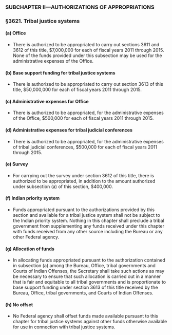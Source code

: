### SUBCHAPTER II—AUTHORIZATIONS OF APPROPRIATIONS

### §3621. Tribal justice systems
#### (a) Office
* There is authorized to be appropriated to carry out sections 3611 and 3612 of this title, $7,000,000 for each of fiscal years 2011 through 2015. None of the funds provided under this subsection may be used for the administrative expenses of the Office.

#### (b) Base support funding for tribal justice systems
* There is authorized to be appropriated to carry out section 3613 of this title, $50,000,000 for each of fiscal years 2011 through 2015.

#### (c) Administrative expenses for Office
* There is authorized to be appropriated, for the administrative expenses of the Office, $500,000 for each of fiscal years 2011 through 2015.

#### (d) Administrative expenses for tribal judicial conferences
* There is authorized to be appropriated, for the administrative expenses of tribal judicial conferences, $500,000 for each of fiscal years 2011 through 2015.

#### (e) Survey
* For carrying out the survey under section 3612 of this title, there is authorized to be appropriated, in addition to the amount authorized under subsection (a) of this section, $400,000.

#### (f) Indian priority system
* Funds appropriated pursuant to the authorizations provided by this section and available for a tribal justice system shall not be subject to the Indian priority system. Nothing in this chapter shall preclude a tribal government from supplementing any funds received under this chapter with funds received from any other source including the Bureau or any other Federal agency.

#### (g) Allocation of funds
* In allocating funds appropriated pursuant to the authorization contained in subsection (a) among the Bureau, Office, tribal governments and Courts of Indian Offenses, the Secretary shall take such actions as may be necessary to ensure that such allocation is carried out in a manner that is fair and equitable to all tribal governments and is proportionate to base support funding under section 3613 of this title received by the Bureau, Office, tribal governments, and Courts of Indian Offenses.

#### (h) No offset
* No Federal agency shall offset funds made available pursuant to this chapter for tribal justice systems against other funds otherwise available for use in connection with tribal justice systems.